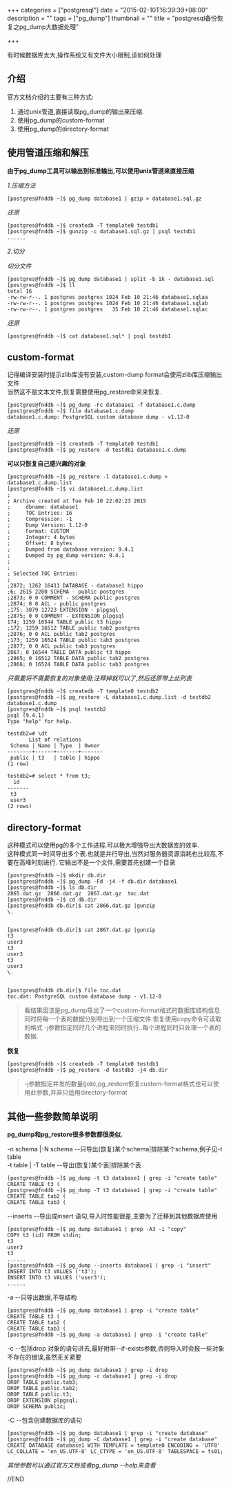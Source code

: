 +++
categories = ["postgresql"]
date = "2015-02-10T16:39:39+08:00"
description = ""
tags = ["pg_dump"]
thumbnail = ""
title = "postgresql备份恢复之pg_dump大数据处理"

+++

有时候数据库太大,操作系统又有文件大小限制,该如何处理

<!--more-->

## 介绍

官方文档介绍的主要有三种方式:

1. 通过unix管道,直接读取pg_dump的输出来压缩.
2. 使用pg_dump的custom-format
3. 使用pg_dump的directory-format

## 使用管道压缩和解压

**由于pg_dump工具可以输出到标准输出,可以使用unix管道来直接压缩**

*1.压缩方法*

```
[postgres@fnddb ~]$ pg_dump database1 | gzip > database1.sql.gz  
```

*还原*

```
[postgres@fnddb ~]$ createdb -T template0 testdb1
[postgres@fnddb ~]$ gunzip -c database1.sql.gz | psql testdb1
......
```

*2.切分*

*切分文件*

```
[postgres@fnddb ~]$ pg_dump database1 | split -b 1k - database1.sql
[postgres@fnddb ~]$ ll
total 16
-rw-rw-r--. 1 postgres postgres 1024 Feb 10 21:46 database1.sqlaa
-rw-rw-r--. 1 postgres postgres 1024 Feb 10 21:46 database1.sqlab
-rw-rw-r--. 1 postgres postgres   35 Feb 10 21:46 database1.sqlac
```
    
*还原*

```
[postgres@fnddb ~]$ cat database1.sql* | psql testdb1
```

## custom-format

记得编译安装时提示zlib库没有安装,custom-dump format会使用zlib库压缩输出文件  
当然这不是文本文件,恢复需要使用pg_restore命来来恢复.  

```
[postgres@fnddb ~]$ pg_dump -Fc database1 -f database1.c.dump
[postgres@fnddb ~]$ file database1.c.dump 
database1.c.dump: PostgreSQL custom database dump - v1.12-0
```

*还原*

```
[postgres@fnddb ~]$ createdb -T template0 testdb1
[postgres@fnddb ~]$ pg_restore -d testdb1 database1.c.dump 
```

**可以只恢复自己感兴趣的对象**

```
[postgres@fnddb ~]$ pg_restore -l database1.c.dump > database1.c.dump.list
[postgres@fnddb ~]$ vi database1.c.dump.list 
;
; Archive created at Tue Feb 10 22:02:23 2015
;     dbname: database1
;     TOC Entries: 16
;     Compression: -1
;     Dump Version: 1.12-0
;     Format: CUSTOM
;     Integer: 4 bytes
;     Offset: 8 bytes
;     Dumped from database version: 9.4.1
;     Dumped by pg_dump version: 9.4.1
;
;
; Selected TOC Entries:
;
;2872; 1262 16411 DATABASE - database1 hippo
;6; 2615 2200 SCHEMA - public postgres
;2873; 0 0 COMMENT - SCHEMA public postgres
;2874; 0 0 ACL - public postgres
;175; 3079 12723 EXTENSION - plpgsql
;2875; 0 0 COMMENT - EXTENSION plpgsql
174; 1259 16544 TABLE public t3 hippo
;172; 1259 16512 TABLE public tab2 postgres
;2876; 0 0 ACL public tab2 postgres
;173; 1259 16524 TABLE public tab3 postgres
;2877; 0 0 ACL public tab3 postgres
2867; 0 16544 TABLE DATA public t3 hippo
;2865; 0 16512 TABLE DATA public tab2 postgres
;2866; 0 16524 TABLE DATA public tab3 postgres
```

*只需要将不需要恢复的对象使用;注释掉就可以了,然后还原带上此列表*

```
[postgres@fnddb ~]$ createdb -T template0 testdb2
[postgres@fnddb ~]$ pg_restore -L database1.c.dump.list -d testdb2 database1.c.dump
[postgres@fnddb ~]$ psql testdb2
psql (9.4.1)
Type "help" for help.

testdb2=# \dt
       List of relations
 Schema | Name | Type  | Owner 
--------+------+-------+-------
 public | t3   | table | hippo
(1 row)

testdb2=# select * from t3;
  id   
-------
 t3
 user3
(2 rows)
```
    
## directory-format

这种模式可以使用pg的多个工作进程.可以极大增强导出大数据库的效率.  
这种模式同一时间导出多个表.也就是并行导出,当然对服务器资源消耗也比较高,不要在高峰时刻进行.
它输出不是一个文件,需要首先创建一个目录  

```
[postgres@fnddb ~]$ mkdir db.dir
[postgres@fnddb ~]$ pg_dump -Fd -j4 -f db.dir database1
[postgres@fnddb ~]$ ls db.dir
2865.dat.gz  2866.dat.gz  2867.dat.gz  toc.dat
[postgres@fnddb ~]$ cd db.dir
[postgres@fnddb db.dir]$ cat 2866.dat.gz |gunzip 
\.


[postgres@fnddb db.dir]$ cat 2867.dat.gz |gunzip 
t3
user3
t3
user3
t3
user3
\.


[postgres@fnddb db.dir]$ file toc.dat
toc.dat: PostgreSQL custom database dump - v1.12-0
```

> 看结果因该是pg_dump导出了一个custom-format格式的数据库结构信息.  
> 同时将每一个表的数据分别导出到一个压缩文件.恢复使用copy命令可读取的格式
> -j参数指定同时几个进程来同时执行..每个进程同时只处理一个表的数据.

**恢复**

```
[postgres@fnddb ~]$ createdb -T template0 testdb3
[postgres@fnddb ~]$ pg_restore -d testdb3 -j4 db.dir
```

> -j参数指定并发的数量(job),pg_restore恢复custom-format格式也可以使用此参数,并非只适用directory-format

## 其他一些参数简单说明

**pg_dump和pg_restore很多参数都很类似.**

-n schema  |-N schema         --只导出(恢复)某个schema|排除某个schema,例子见-t table  
-t table | -T table          --导出(恢复)某个表|排除某个表

```
[postgres@fnddb ~]$ pg_dump -t t3 database1 | grep -i "create table"
CREATE TABLE t3 (
[postgres@fnddb ~]$ pg_dump -T t3 database1 | grep -i "create table"
CREATE TABLE tab2 (
CREATE TABLE tab3 (
```

--inserts         --导出成insert 语句,导入时性能很差,主要为了迁移到其他数据库使用

```
[postgres@fnddb ~]$ pg_dump database1 | grep -A3 -i "copy"
COPY t3 (id) FROM stdin;
t3
user3
t3
......
[postgres@fnddb ~]$ pg_dump --inserts database1 | grep -i "insert"
INSERT INTO t3 VALUES ('t3');
INSERT INTO t3 VALUES ('user3');
......
```
    
-a        --只导出数据,不导结构

```
[postgres@fnddb ~]$ pg_dump database1 | grep -i "create table"
CREATE TABLE t3 (
CREATE TABLE tab2 (
CREATE TABLE tab3 (
[postgres@fnddb ~]$ pg_dump -a database1 | grep -i "create table"
```

-c        --包括drop 对象的语句进去,最好附带--if-exists参数,否则导入时会报一些对象不存在的错误,虽然无关紧要

```
[postgres@fnddb ~]$ pg_dump database1 | grep -i drop 
[postgres@fnddb ~]$ pg_dump -c database1 | grep -i drop 
DROP TABLE public.tab3;
DROP TABLE public.tab2;
DROP TABLE public.t3;
DROP EXTENSION plpgsql;
DROP SCHEMA public;
```

-C        --包含创建数据库的语句

```
[postgres@fnddb ~]$ pg_dump database1 | grep -i "create database"
[postgres@fnddb ~]$ pg_dump -C database1 | grep -i "create database"
CREATE DATABASE database1 WITH TEMPLATE = template0 ENCODING = 'UTF8' LC_COLLATE = 'en_US.UTF-8' LC_CTYPE = 'en_US.UTF-8' TABLESPACE = ts01;
```

*其他参数可以通过官方文档或者pg_dump --help来查看*

//END

